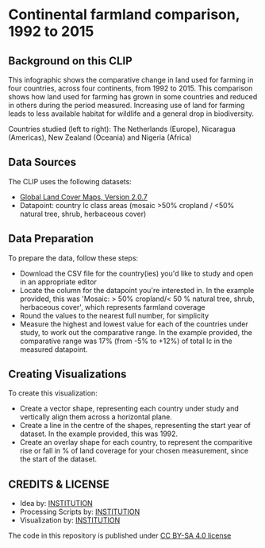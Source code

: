 # Continental farmland comparison, 1992 to 2015

## Background on this CLIP

This infographic shows the comparative change in land used for farming in four countries, across four continents, from 1992 to 2015.  This comparison shows how land used for farming has grown in some countries and reduced in others during the period measured.  Increasing use of land for farming leads to less available habitat for wildlife and a general drop in biodiversity.

Countries studied (left to right): The Netherlands (Europe), Nicaragua (Americas), New Zealand (Oceania) and Nigeria (Africa)

## Data Sources

The CLIP uses the following datasets:
- [Global Land Cover Maps, Version 2.0.7](https://catalogue.ceda.ac.uk/uuid/62c0f97b1eac4e0197a674870afe1ee6)
- Datapoint: country lc class areas (mosaic >50% cropland / <50% natural tree, shrub, herbaceous cover)

## Data Preparation

To prepare the data, follow these steps:
- Download the CSV file for the country(ies) you'd like to study and open in an appropriate editor
- Locate the column for the datapoint you're interested in. In the example provided, this was 'Mosaic: > 50% cropland/< 50 % natural tree, shrub, herbaceous cover', which represents farmland coverage
- Round the values to the nearest full number, for simplicity
- Measure the highest and lowest value for each of the countries under study, to work out the comparative range. In the example provided, the comparative range was 17% (from -5% to +12%) of total lc in the measured datapoint.

## Creating Visualizations

To create this visualization:
- Create a vector shape, representing each country under study and vertically align them across a horizontal plane.
- Create a line in the centre of the shapes, representing the start year of dataset. In the example provided, this was 1992.
- Create an overlay shape for each country, to represent the comparitive rise or fall in % of land coverage for your chosen measurement, since the start of the dataset. 

## CREDITS & LICENSE
- Idea by: [INSTITUTION](https://climate.esa.int/)
- Processing Scripts by: [INSTITUTION](https://climate.esa.int/)
- Visualization by: [INSTITUTION](https://climate.esa.int/)

The code in this repository is published under [CC BY-SA 4.0 license](https://creativecommons.org/licenses/by-sa/4.0/)
